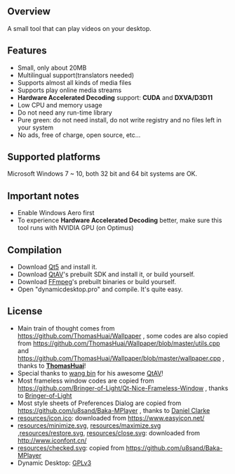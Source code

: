 ## Overview
A small tool that can play videos on your desktop.

## Features
- Small, only about 20MB
- Multilingual support(translators needed)
- Supports almost all kinds of media files
- Supports play online media streams
- **Hardware Accelerated Decoding** support: **CUDA** and **DXVA/D3D11**
- Low CPU and memory usage
- Do not need any run-time library
- Pure green: do not need install, do not write registry and no files left in your system
- No ads, free of charge, open source, etc...

## Supported platforms
Microsoft Windows 7 ~ 10, both 32 bit and 64 bit systems are OK.

## Important notes
- Enable Windows Aero first
- To experience **Hardware Accelerated Decoding** better, make sure this tool runs with NVIDIA GPU (on Optimus)

## Compilation
- Download [Qt5](http://download.qt.io/archive/qt/) and install it.
- Download [QtAV](https://github.com/wang-bin/QtAV)'s prebuilt SDK and install it, or build yourself.
- Download [FFmpeg](https://github.com/wang-bin/avbuild)'s prebuilt binaries or build yourself.
- Open "dynamicdesktop.pro" and compile. It's quite easy.

## License
- Main train of thought comes from https://github.com/ThomasHuai/Wallpaper , some codes are also copied from https://github.com/ThomasHuai/Wallpaper/blob/master/utils.cpp and https://github.com/ThomasHuai/Wallpaper/blob/master/wallpaper.cpp , thanks to [**ThomasHuai**](https://github.com/ThomasHuai)!
- Special thanks to [wang bin](https://github.com/wang-bin) for his awesome [QtAV](https://github.com/wang-bin/QtAV)!
- Most frameless window codes are copied from https://github.com/Bringer-of-Light/Qt-Nice-Frameless-Window , thanks to [Bringer-of-Light](https://github.com/Bringer-of-Light)
- Most style sheets of Preferences Dialog are copied from https://github.com/u8sand/Baka-MPlayer , thanks to [Daniel Clarke](https://github.com/u8sand)
- [resources/icon.ico](/resources/icon.ico): downloaded from https://www.easyicon.net/
- [resources/minimize.svg](/resources/minimize.svg), [resources/maximize.svg](/resources/maximize.svg) ,[resources/restore.svg](/resources/restore.svg), [resources/close.svg](/resources/close.svg): downloaded from http://www.iconfont.cn/
- [resources/checked.svg](/resources/checked.svg): copied from https://github.com/u8sand/Baka-MPlayer
- Dynamic Desktop: [GPLv3](/LICENSE.md)

